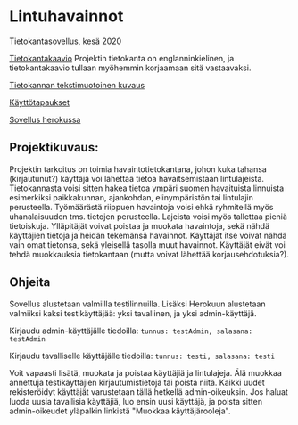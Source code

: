 # Lintuhavainnot
Tietokantasovellus, kesä 2020

[Tietokantakaavio](https://github.com/sonjaheikkinen/lintuhavainnot/blob/master/documentation/lintuhavainnot_tietokantakaavio_12052020.png)
Projektin tietokanta on englanninkielinen, ja tietokantakaavio tullaan myöhemmin korjaamaan sitä vastaavaksi.

[Tietokannan tekstimuotoinen kuvaus](https://github.com/sonjaheikkinen/lintuhavainnot/blob/master/documentation/databaseDescription.md)

[Käyttötapaukset](https://github.com/sonjaheikkinen/lintuhavainnot/blob/master/documentation/usecases.md)

[Sovellus herokussa](https://tsoha2020-lintuhavainnot.herokuapp.com/)

## Projektikuvaus:

Projektin tarkoitus on toimia havaintotietokantana, johon kuka tahansa (kirjautunut?) käyttäjä voi lähettää tietoa havaitsemistaan lintulajeista. Tietokannasta voisi sitten hakea tietoa ympäri suomen havaituista linnuista esimerkiksi paikkakunnan, ajankohdan, elinympäristön tai lintulajin perusteella. Työmäärästä riippuen havaintoja voisi ehkä ryhmitellä myös uhanalaisuuden tms. tietojen perusteella. Lajeista voisi myös tallettaa pieniä tietoiskuja. Ylläpitäjät voivat poistaa ja muokata havaintoja, sekä nähdä käyttäjien tietoja ja heidän tekemänsä havainnot. Käyttäjät itse voivat nähdä vain omat tietonsa, sekä yleisellä tasolla muut havainnot. Käyttäjät eivät voi tehdä muokkauksia tietokantaan (mutta voivat lähettää korjausehdotuksia?). 

## Ohjeita

Sovellus alustetaan valmiilla testilinnuilla. Lisäksi Herokuun alustetaan valmiiksi kaksi testikäyttäjää: yksi tavallinen, ja yksi admin-käyttäjä. 

Kirjaudu admin-käyttäjälle tiedoilla: `tunnus: testAdmin, salasana: testAdmin`

Kirjaudu tavalliselle käyttäjälle tiedoilla: `tunnus: testi, salasana: testi`

Voit vapaasti lisätä, muokata ja poistaa käyttäjiä ja lintulajeja. Älä muokkaa annettuja testikäyttäjien kirjautumistietoja tai poista niitä. Kaikki uudet rekisteröidyt käyttäjät varustetaan tällä hetkellä admin-oikeuksin. Jos haluat luoda uusia tavallisia käyttäjiä, luo ensin uusi käyttäjä, ja poista sitten admin-oikeudet yläpalkin linkistä "Muokkaa käyttäjärooleja". 







